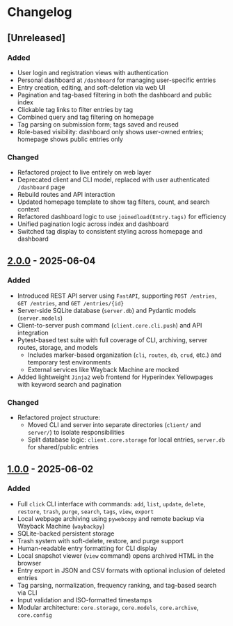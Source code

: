 # Changelog
## [Unreleased]
### Added
- User login and registration views with authentication
- Personal dashboard at `/dashboard` for managing user-specific entries
- Entry creation, editing, and soft-deletion via web UI
- Pagination and tag-based filtering in both the dashboard and public index
- Clickable tag links to filter entries by tag
- Combined query and tag filtering on homepage
- Tag parsing on submission form; tags saved and reused
- Role-based visibility: dashboard only shows user-owned entries; homepage shows public entries only

### Changed
- Refactored project to live entirely on web layer
- Deprecated client and CLI model, replaced with user authenticated `/dashboard` page
- Rebuild routes and API interaction
- Updated homepage template to show tag filters, count, and search context
- Refactored dashboard logic to use `joinedload(Entry.tags)` for efficiency
- Unified pagination logic across index and dashboard
- Switched tag display to consistent styling across homepage and dashboard

## [2.0.0] - 2025-06-04
### Added
- Introduced REST API server using `FastAPI`, supporting `POST /entries`, `GET /entries`, and `GET /entries/{id}`
- Server-side SQLite database (`server.db`) and Pydantic models (`server.models`)
- Client-to-server push command (`client.core.cli.push`) and API integration
- Pytest-based test suite with full coverage of CLI, archiving, server routes, storage, and models
  - Includes marker-based organization (`cli`, `routes`, `db`, `crud`, etc.) and temporary test environments
  - External services like Wayback Machine are mocked
- Added lightweight `Jinja2` web frontend for Hyperindex Yellowpages with keyword search and pagination

### Changed
- Refactored project structure:
  - Moved CLI and server into separate directories (`client/` and `server/`) to isolate responsibilities
  - Split database logic: `client.core.storage` for local entries, `server.db` for shared/public entries

## [1.0.0] - 2025-06-02
### Added
- Full `click` CLI interface with commands: `add`, `list`, `update`, `delete`, `restore`, `trash`, `purge`, `search`, `tags`, `view`, `export`
- Local webpage archiving using `pywebcopy` and remote backup via Wayback Machine (`waybackpy`)
- SQLite-backed persistent storage
- Trash system with soft-delete, restore, and purge support
- Human-readable entry formatting for CLI display
- Local snapshot viewer (`view` command) opens archived HTML in the browser
- Entry export in JSON and CSV formats with optional inclusion of deleted entries
- Tag parsing, normalization, frequency ranking, and tag-based search via CLI
- Input validation and ISO-formatted timestamps
- Modular architecture: `core.storage`, `core.models`, `core.archive`, `core.config`

[2.0.0]: https://github.com/finn-mo/hyperindex/compare/v1.0.0...v2.0.0
[1.0.0]: https://github.com/finn-mo/hyperindex/releases/tag/v1.0.0